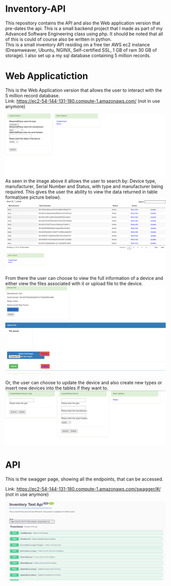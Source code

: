 # Inventory-API
This repository contains the API and also the Web application version that pre-dates the api. This is a small backend project that I made as part of my Advanced Software Engineering class using php. It should be noted that all of this is could of course also be written in python. <br>
This is a small inventory API residing on a free tier AWS ec2 instance (Dreamweaver, Ubuntu, NGINX, Self-certified SSL, 1 GB of ram 30 GB of storage). I also set up a my sql database containing 5 million records.

# Web Applicatiction
This is the Web Application version that allows the user to interact with the 5 million record database. <br>
Link: https://ec2-54-144-131-180.compute-1.amazonaws.com/ (not in use anymore) <br>

![index](img/WebIndex.PNG) <br>
As seen in the image above it allows the user to search by: Device type, manufacturer, Serial Number and Status, with type and manufacturer being required.
This gives the user the ability to view the data returned in table format(see picture below). <br>
![list](img/ListDevices.PNG) <br>
From there the user can choose to view the full information of a device and either view the files associated with it or upload file to the device. <br>
![upload](img/ViewFile.PNG) <br><br>
Or, the user can choose to update the device and also create new types or insert new devices into the tables if they want to. <br>
![create](img/Create.PNG) <br>

# API
This is the swagger page, showing all the endpoints, that can be accessed.<br>

Link: https://ec2-54-144-131-180.compute-1.amazonaws.com/swagger/#/ (not in use anymore) <br>

![swagger](img/swagger.PNG) <br>
